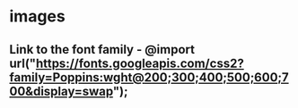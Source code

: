 # images

## Link to the font family - @import url("https://fonts.googleapis.com/css2?family=Poppins:wght@200;300;400;500;600;700&display=swap");

